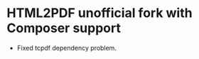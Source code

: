 HTML2PDF unofficial fork with Composer support
==============================================

 - Fixed tcpdf dependency problem.